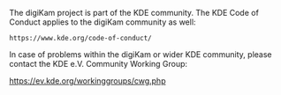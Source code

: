 The digiKam project is part of the KDE community. The KDE Code of Conduct
applies to the digiKam community as well:

    https://www.kde.org/code-of-conduct/

In case of problems within the digiKam or wider KDE community, please
contact the KDE e.V. Community Working Group:

   https://ev.kde.org/workinggroups/cwg.php
